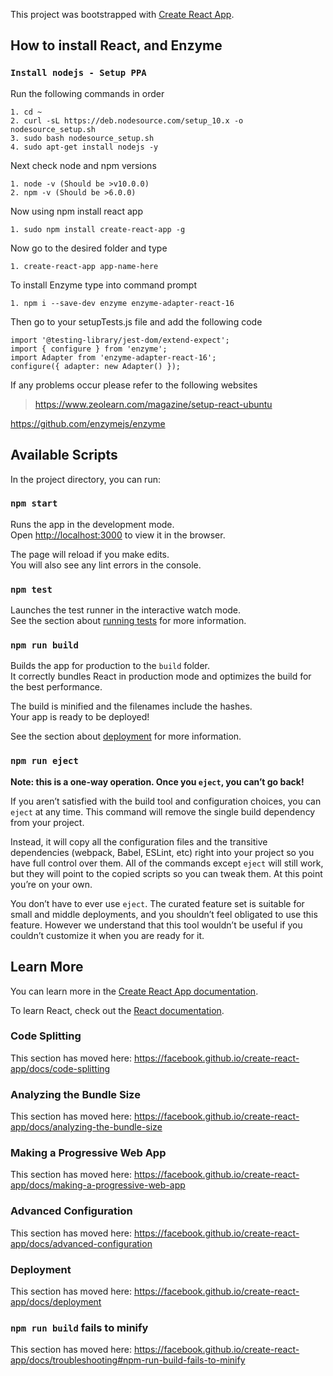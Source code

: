 This project was bootstrapped with [Create React App](https://github.com/facebook/create-react-app).

## How to install React, and Enzyme

### `Install nodejs - Setup PPA`

Run the following commands in order
~~~~
1. cd ~
2. curl -sL https://deb.nodesource.com/setup_10.x -o nodesource_setup.sh
3. sudo bash nodesource_setup.sh
4. sudo apt-get install nodejs -y
~~~~

Next check node and npm versions
~~~~
1. node -v (Should be >v10.0.0)
2. npm -v (Should be >6.0.0)
~~~~

Now using npm install react app
~~~~
1. sudo npm install create-react-app -g
~~~~

Now go to the desired folder and type
~~~~
1. create-react-app app-name-here
~~~~

To install Enzyme type into command prompt
~~~~
1. npm i --save-dev enzyme enzyme-adapter-react-16
~~~~

Then go to your setupTests.js file and add the following code
~~~~
import '@testing-library/jest-dom/extend-expect';
import { configure } from 'enzyme';
import Adapter from 'enzyme-adapter-react-16';
configure({ adapter: new Adapter() });
~~~~

If any problems occur please refer to the following websites
> https://www.zeolearn.com/magazine/setup-react-ubuntu

https://github.com/enzymejs/enzyme

## Available Scripts

In the project directory, you can run:

### `npm start`

Runs the app in the development mode.<br />
Open [http://localhost:3000](http://localhost:3000) to view it in the browser.

The page will reload if you make edits.<br />
You will also see any lint errors in the console.

### `npm test`

Launches the test runner in the interactive watch mode.<br />
See the section about [running tests](https://facebook.github.io/create-react-app/docs/running-tests) for more information.

### `npm run build`

Builds the app for production to the `build` folder.<br />
It correctly bundles React in production mode and optimizes the build for the best performance.

The build is minified and the filenames include the hashes.<br />
Your app is ready to be deployed!

See the section about [deployment](https://facebook.github.io/create-react-app/docs/deployment) for more information.

### `npm run eject`

**Note: this is a one-way operation. Once you `eject`, you can’t go back!**

If you aren’t satisfied with the build tool and configuration choices, you can `eject` at any time. This command will remove the single build dependency from your project.

Instead, it will copy all the configuration files and the transitive dependencies (webpack, Babel, ESLint, etc) right into your project so you have full control over them. All of the commands except `eject` will still work, but they will point to the copied scripts so you can tweak them. At this point you’re on your own.

You don’t have to ever use `eject`. The curated feature set is suitable for small and middle deployments, and you shouldn’t feel obligated to use this feature. However we understand that this tool wouldn’t be useful if you couldn’t customize it when you are ready for it.

## Learn More

You can learn more in the [Create React App documentation](https://facebook.github.io/create-react-app/docs/getting-started).

To learn React, check out the [React documentation](https://reactjs.org/).

### Code Splitting

This section has moved here: https://facebook.github.io/create-react-app/docs/code-splitting

### Analyzing the Bundle Size

This section has moved here: https://facebook.github.io/create-react-app/docs/analyzing-the-bundle-size

### Making a Progressive Web App

This section has moved here: https://facebook.github.io/create-react-app/docs/making-a-progressive-web-app

### Advanced Configuration

This section has moved here: https://facebook.github.io/create-react-app/docs/advanced-configuration

### Deployment

This section has moved here: https://facebook.github.io/create-react-app/docs/deployment

### `npm run build` fails to minify

This section has moved here: https://facebook.github.io/create-react-app/docs/troubleshooting#npm-run-build-fails-to-minify
